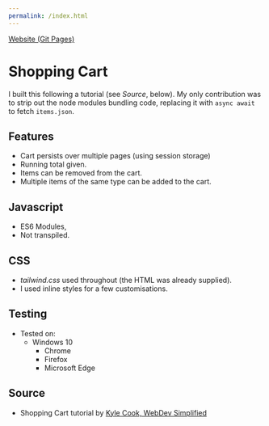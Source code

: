 ```yaml
---
permalink: /index.html
---
```


[Website (Git Pages)](https://chrisnajman.github.io/shopping-cart-modules-async)

# Shopping Cart

I built this following a tutorial (see _Source_, below). My only contribution was to strip out the node modules bundling code, replacing it
with `async await` to fetch `items.json`.

## Features

- Cart persists over multiple pages (using session storage)
- Running total given.
- Items can be removed from the cart.
- Multiple items of the same type can be added to the cart.

## Javascript

- ES6 Modules,
- Not transpiled.

## CSS

- _tailwind.css_ used throughout (the HTML was already supplied).
- I used inline styles for a few customisations.

## Testing

- Tested on:
  - Windows 10
    - Chrome
    - Firefox
    - Microsoft Edge

## Source

- Shopping Cart tutorial by [Kyle Cook, WebDev Simplified](https://courses.webdevsimplified.com/view/courses/javascript-simplified-beginner/521740-modules-bundlers/1511556-74-shopping-cart)
